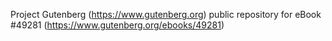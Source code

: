 Project Gutenberg (https://www.gutenberg.org) public repository for eBook #49281 (https://www.gutenberg.org/ebooks/49281)
